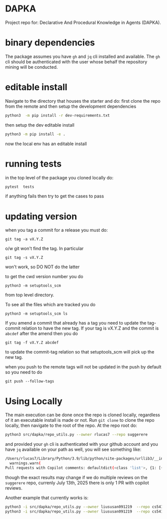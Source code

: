 # DAPKA

Project repo for: Declarative And Procedural Knowledge in Agents (DAPKA).

# binary dependencies

The package assumes you have `gh` and `jq` cli installed and available.
The `gh` cli should be authenticated with the user whose behalf the
repository mining will be conducted.

# editable install

Navigate to the directory that houses the starter and do:
first clone the repo from the remote and then
setup the development dependencies
```bash
python3  -m pip install -r dev-requirements.txt
```

then setup the dev editable install
```bash
python3 -m pip install -e .
```

now the local env has an editable install

# running tests

in the top level of the package you cloned locally do:
```bash
pytest  tests
```

if anything fails then try to get the cases to pass

# updating version
when you tag a commit for a release you must do:


```
git tag -a vX.Y.Z
```
o/w git won't find the tag.
In particular

```
git tag -s vX.Y.Z
```

won't work, so DO NOT do the latter

to get the cwd version number you do
```
python3 -m setuptools_scm
```

from top level directory.

To see all the files which are tracked you do
```
python3 -m setuptools_scm ls
```

If you amend a commit that already has a tag you need to update the
tag-commit relation to have the new tag. If your tag is vX.Y.Z and
the commit is `abcdef` after the amend then you do
```
git tag -f vX.Y.Z abcdef
```
to update the commit-tag relation so that setuptools_scm will pick up the
new tag.

when you push to the remote tags will not be updated in the push by default
so you need to do
```
git push --follow-tags
```

# Using Locally

The main execution can be done once the repo is cloned locally, regardless of it an executable install is made or not.
Run `git clone` to clone the repo locally, then navigate to the root of the repo. At the repo root do:

```bash
python3 src/dapka/repo_utils.py --owner rlucas7 --repo suggerere
```
and provided your `gh` cli is authenticated with your github account and you have `jq` available on your path as well,
you will see something like:

```bash
/Users/rlucas7/Library/Python/3.9/lib/python/site-packages/urllib3/__init__.py:35: NotOpenSSLWarning: urllib3 v2 only supports OpenSSL 1.1.1+, currently the 'ssl' module is compiled with 'LibreSSL 2.8.3'. See: https://github.com/urllib3/urllib3/issues/3020
  warnings.warn(
Pull requests with Copilot comments: defaultdict(<class 'list'>, {1: [{'id': 'PRR_kwDOOAMMVM6w7Mt_', 'author': {'login': 'copilot-pull-request-reviewer'}, 'authorAssociation': 'NONE', 'body': '## Pull Request Overview\n\nThis PR introduces a simple multiply function along with corresponding tests to validate its behavior.\n- Added a multiply function in src/collections2/multiply.py.\n- Introduced pytest-based tests using parameterization in tests/test_multiply.py.\n\n### Reviewed Changes\n\nCopilot reviewed 2 out of 2 changed files in this pull request and generated 1 comment.\n\n| File                           | Description                                  |\n| ------------------------------ | -------------------------------------------- |\n| tests/test_multiply.py         | Adds tests for the multiply function using pytest parameterization. |\n| src/collections2/multiply.py   | Implements a basic multiply function.        |\n\n\n\n', 'submittedAt': '2025-06-28T01:45:15Z', 'includesCreatedEdit': False, 'reactionGroups': [], 'state': 'COMMENTED', 'commit': {'oid': '9f81d5464baaa509e38b7b1897ad7758ca6a6a9a'}}]})
```

though the exact results may change if we do multiple reviews on the `suggerere` repo, currenly July 13th, 2025 there is only 1 PR with copilot reviews.


Another example that currently works is:

```bash
python3 -i src/dapka/repo_utils.py --owner liususan091219  --repo cs541 --AILogin coderabbitai
python3 -i src/dapka/repo_utils.py --owner liususan091219  --repo cs541 --AILogin copilot-pull-request-reviewer
```
